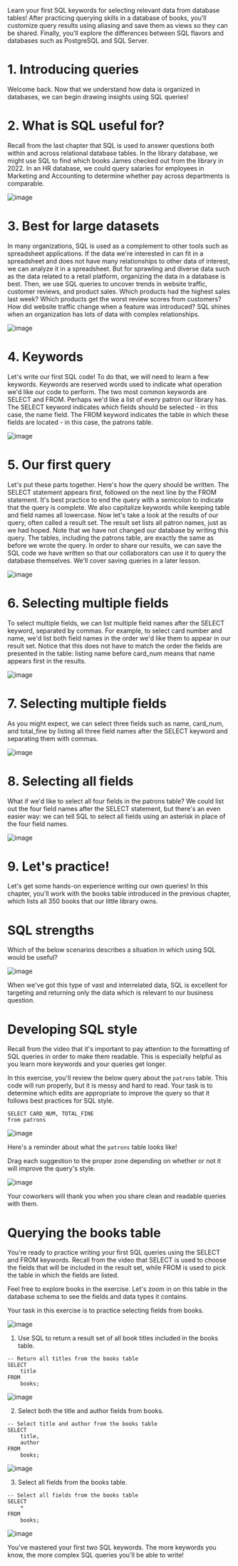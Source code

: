 Learn your first SQL keywords for selecting relevant data from database tables! After practicing querying skills in a database of books, you’ll customize query results using aliasing and save them as views so they can be shared. Finally, you’ll explore the differences between SQL flavors and databases such as PostgreSQL and SQL Server.

# 1. Introducing queries

Welcome back. Now that we understand how data is organized in databases, we can begin drawing insights using SQL queries!

# 2. What is SQL useful for?

Recall from the last chapter that SQL is used to answer questions both within and across relational database tables. In the library database, we might use SQL to find which books James checked out from the library in 2022. In an HR database, we could query salaries for employees in Marketing and Accounting to determine whether pay across departments is comparable.

![image](https://github.com/artempohribnyi/datacamp/assets/113499718/a2d44384-8e32-4d41-bb9e-b33e811b1670)

# 3. Best for large datasets

In many organizations, SQL is used as a complement to other tools such as spreadsheet applications. If the data we're interested in can fit in a spreadsheet and does not have many relationships to other data of interest, we can analyze it in a spreadsheet. But for sprawling and diverse data such as the data related to a retail platform, organizing the data in a database is best. Then, we use SQL queries to uncover trends in website traffic, customer reviews, and product sales. Which products had the highest sales last week? Which products get the worst review scores from customers? How did website traffic change when a feature was introduced? SQL shines when an organization has lots of data with complex relationships.

![image](https://github.com/artempohribnyi/datacamp/assets/113499718/526c72e6-1a54-46d0-95ac-c5dfe963e402)

# 4. Keywords

Let's write our first SQL code! To do that, we will need to learn a few keywords. Keywords are reserved words used to indicate what operation we'd like our code to perform. The two most common keywords are SELECT and FROM. Perhaps we'd like a list of every patron our library has. The SELECT keyword indicates which fields should be selected - in this case, the name field. The FROM keyword indicates the table in which these fields are located - in this case, the patrons table.

![image](https://github.com/artempohribnyi/datacamp/assets/113499718/4abe2452-b8b7-4e55-954c-e6438a4b4d1b)

# 5. Our first query

Let's put these parts together. Here's how the query should be written. The SELECT statement appears first, followed on the next line by the FROM statement. It's best practice to end the query with a semicolon to indicate that the query is complete. We also capitalize keywords while keeping table and field names all lowercase. Now let's take a look at the results of our query, often called a result set. The result set lists all patron names, just as we had hoped. Note that we have not changed our database by writing this query. The tables, including the patrons table, are exactly the same as before we wrote the query. In order to share our results, we can save the SQL code we have written so that our collaborators can use it to query the database themselves. We'll cover saving queries in a later lesson.

![image](https://github.com/artempohribnyi/datacamp/assets/113499718/33394e86-f710-4f37-b64c-e13466f398fe)

# 6. Selecting multiple fields

To select multiple fields, we can list multiple field names after the SELECT keyword, separated by commas. For example, to select card number and name, we'd list both field names in the order we'd like them to appear in our result set. Notice that this does not have to match the order the fields are presented in the table: listing name before card_num means that name appears first in the results.

![image](https://github.com/artempohribnyi/datacamp/assets/113499718/cb2f3ea7-828c-4420-9ed4-4a90b403fb14)

# 7. Selecting multiple fields

As you might expect, we can select three fields such as name, card_num, and total_fine by listing all three field names after the SELECT keyword and separating them with commas.

![image](https://github.com/artempohribnyi/datacamp/assets/113499718/8fbbeb39-a8f8-4db3-ba34-386533df9a5b)

# 8. Selecting all fields

What if we'd like to select all four fields in the patrons table? We could list out the four field names after the SELECT statement, but there's an even easier way: we can tell SQL to select all fields using an asterisk in place of the four field names.

![image](https://github.com/artempohribnyi/datacamp/assets/113499718/e283355f-c099-4c72-9cb3-6b42c84e051a)

# 9. Let's practice!

Let's get some hands-on experience writing our own queries! In this chapter, you'll work with the books table introduced in the previous chapter, which lists all 350 books that our little library owns.

# SQL strengths

Which of the below scenarios describes a situation in which using SQL would be useful?

![image](https://github.com/artempohribnyi/datacamp/assets/113499718/a2368a55-9208-42ac-9cac-27edfca118de)

When we've got this type of vast and interrelated data, SQL is excellent for targeting and returning only the data which is relevant to our business question.

# Developing SQL style

Recall from the video that it's important to pay attention to the formatting of SQL queries in order to make them readable. This is especially helpful as you learn more keywords and your queries get longer.

In this exercise, you'll review the below query about the `patrons` table. This code will run properly, but it is messy and hard to read. Your task is to determine which edits are appropriate to improve the query so that it follows best practices for SQL style.

```
SELECT CARD_NUM, TOTAL_FINE 
from patrons
```
![image](https://github.com/artempohribnyi/datacamp/assets/113499718/323bd3ee-d62b-4dfc-b3e0-e78f7beb380f)

Here's a reminder about what the `patrons` table looks like!

Drag each suggestion to the proper zone depending on whether or not it will improve the query's style.

![image](https://github.com/artempohribnyi/datacamp/assets/113499718/13f87819-3e9c-4d4b-b7f0-37b41aaac925)

Your coworkers will thank you when you share clean and readable queries with them.

# Querying the books table

You're ready to practice writing your first SQL queries using the SELECT and FROM keywords. Recall from the video that SELECT is used to choose the fields that will be included in the result set, while FROM is used to pick the table in which the fields are listed.

Feel free to explore books in the exercise. Let's zoom in on this table in the database schema to see the fields and data types it contains.

Your task in this exercise is to practice selecting fields from books.

![image](https://github.com/artempohribnyi/datacamp/assets/113499718/3f6fcf01-1da1-4465-ad20-0af71e05f95c)

1. Use SQL to return a result set of all book titles included in the books table.

```
-- Return all titles from the books table
SELECT
    title
FROM
    books;
```

![image](https://github.com/artempohribnyi/datacamp/assets/113499718/b8a389f1-0346-422a-8de7-450e8f63b044)

2. Select both the title and author fields from books.

```
-- Select title and author from the books table
SELECT
    title, 
    author
FROM 
    books;
```

![image](https://github.com/artempohribnyi/datacamp/assets/113499718/65c1872b-c2cd-414e-9f48-561d42f8f78d)

3. Select all fields from the books table.

```
-- Select all fields from the books table
SELECT 
    *
FROM 
    books;
```

![image](https://github.com/artempohribnyi/datacamp/assets/113499718/eec988e8-1911-4077-8dcb-f108ef14356b)

You've mastered your first two SQL keywords. The more keywords you know, the more complex SQL queries you'll be able to write!
